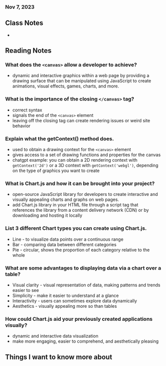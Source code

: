 ### Nov 7, 2023

## Class Notes

-

## Reading Notes

### What does the `<canvas>` allow a developer to achieve?
- dynamic and interactive graphics within a web page by providing a drawing surface that can be manipulated using JavaScript to create animations, visual effects, games, charts, and more.

### What is the importance of the closing `</canvas>` tag?
- correct syntax
- signals the end of the `<canvas>` element
- leaving off the closing tag can create rendering issues or weird site behavior

### Explain what the getContext() method does.
- used to obtain a drawing context for the `<canvas>` element
- gives access to a set of drawing functions and properties for the canvas
- chatgpt example: you can obtain a 2D rendering context with `getContext('2d')` or a 3D context with `getContext('webgl')`, depending on the type of graphics you want to create

### What is Chart.js and how it can be brought into your project?
- open-source JavaScript library for developers to create interactive and visually appealing charts and graphs on web pages.
- add Chart.js library in your HTML file through a script tag that references the library from a content delivery network (CDN) or by downloading and hosting it locally

### List 3 different Chart types you can create using Chart.js.
- Line - to visualize data points over a continuous range
- Bar - comparing data between different categories
- Pie - circular, shows the proportion of each category relative to the whole

### What are some advantages to displaying data via a chart over a table?
- Visual clarity - visual representation of data, making patterns and trends easier to see
- Simplicity - make it easier to understand at a glance
- Interactivity - users can sometimes explore data dynamically
- Aesthetics - visually appealing more so than tables

### How could Chart.js aid your previously created applications visually?
- dynamic and interactive data visualization
- make more engaging, easier to comprehend, and aesthetically pleasing

## Things I want to know more about
